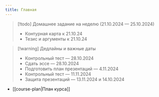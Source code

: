 ```yaml
---
title: Главная
---
```


> [!todo] Домашнее задание на неделю (21.10.2024 — 25.10.2024)
> - Контурная карта к 21.10.24
> - Тезис и аргументы к 21.10.24

> [!warning] Дедлайны и важные даты
> - Контрольный тест — 28.10.2024
> - Сдать эссе — 28.10.2024
> - Подготовить план презентаций — 4.11.2024
> - Контрольный тест — 11.11.2024
> - Защита презентаций — 13.11.2024 и 14.10.2024

- [[course-plan|План курса]]